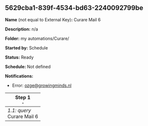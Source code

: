 ## 5629cba1-839f-4534-bd63-2240092799be

**Name** (not equal to External Key)**:** Curare Mail 6

**Description:** n/a

**Folder:** my automations/Curare/

**Started by:** Schedule

**Status:** Ready

**Schedule:** Not defined

**Notifications:**

* Error: ozge@growingminds.nl

| Step 1<br>_<small>-</small>_ |
| --- |
| _1.1: query_<br>Curare Mail 6 |
